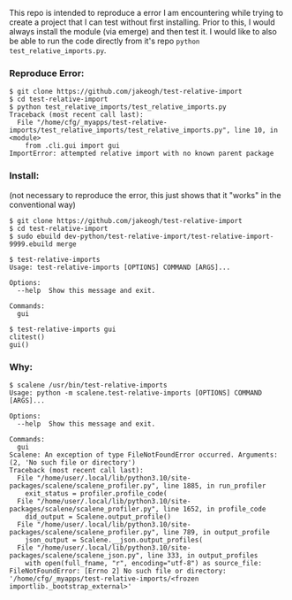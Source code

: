 This repo is intended to reproduce a error I am encountering while trying to create a project that I can test without first installing. Prior to this, I would always install the module (via emerge) and then test it. I would like to also be able to run the code directly from it's repo `python test_relative_imports.py`.

### Reproduce Error:
```
$ git clone https://github.com/jakeogh/test-relative-import
$ cd test-relative-import
$ python test_relative_imports/test_relative_imports.py
Traceback (most recent call last):
  File "/home/cfg/_myapps/test-relative-imports/test_relative_imports/test_relative_imports.py", line 10, in <module>
    from .cli.gui import gui
ImportError: attempted relative import with no known parent package

```

### Install:
(not necessary to reproduce the error, this just shows that it "works" in the conventional way)

```
$ git clone https://github.com/jakeogh/test-relative-import
$ cd test-relative-import
$ sudo ebuild dev-python/test-relative-import/test-relative-import-9999.ebuild merge

$ test-relative-imports
Usage: test-relative-imports [OPTIONS] COMMAND [ARGS]...

Options:
  --help  Show this message and exit.

Commands:
  gui

$ test-relative-imports gui
clitest()
gui()

```

### Why:
```
$ scalene /usr/bin/test-relative-imports
Usage: python -m scalene.test-relative-imports [OPTIONS] COMMAND [ARGS]...

Options:
  --help  Show this message and exit.

Commands:
  gui
Scalene: An exception of type FileNotFoundError occurred. Arguments:
(2, 'No such file or directory')
Traceback (most recent call last):
  File "/home/user/.local/lib/python3.10/site-packages/scalene/scalene_profiler.py", line 1885, in run_profiler
    exit_status = profiler.profile_code(
  File "/home/user/.local/lib/python3.10/site-packages/scalene/scalene_profiler.py", line 1652, in profile_code
    did_output = Scalene.output_profile()
  File "/home/user/.local/lib/python3.10/site-packages/scalene/scalene_profiler.py", line 789, in output_profile
    json_output = Scalene.__json.output_profiles(
  File "/home/user/.local/lib/python3.10/site-packages/scalene/scalene_json.py", line 333, in output_profiles
    with open(full_fname, "r", encoding="utf-8") as source_file:
FileNotFoundError: [Errno 2] No such file or directory: '/home/cfg/_myapps/test-relative-imports/<frozen importlib._bootstrap_external>'
```
